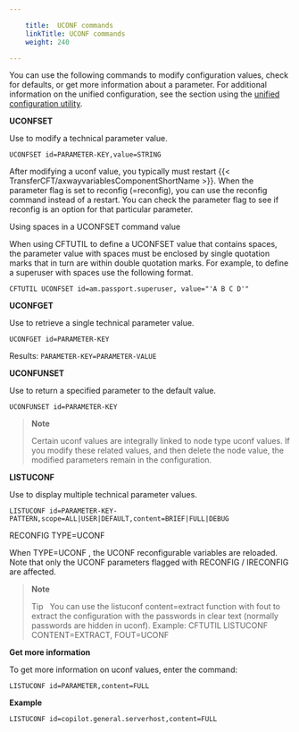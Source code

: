 ```yaml
---

    title:  UCONF commands
    linkTitle: UCONF commands
    weight: 240

---
```

You can use the following commands to modify configuration values, check for defaults, or get more information about a parameter. For additional information on the unified configuration, see the section using the [unified configuration utility](../).

**UCONFSET**

Use to modify a technical parameter value.

```
UCONFSET id=PARAMETER-KEY,value=STRING
```

After modifying a uconf value, you typically must restart {{< TransferCFT/axwayvariablesComponentShortName  >}}. When the parameter flag is set to reconfig (=reconfig), you can use the reconfig command instead of a restart. You can check the parameter flag to see if reconfig is an option for that particular parameter.

Using spaces in a UCONFSET command value

When using CFTUTIL to define a UCONFSET value that contains spaces, the parameter value with spaces must be enclosed by single quotation marks that in turn are within double quotation marks. For example, to define a superuser with spaces use the following format.

```
CFTUTIL UCONFSET id=am.passport.superuser, value="'A B C D'"
```

**UCONFGET**

Use to
retrieve a single technical parameter value.

```
UCONFGET id=PARAMETER-KEY
```

Results: <span class="code">`PARAMETER-KEY=PARAMETER-VALUE`</span>

**UCONFUNSET**

Use to
return a specified parameter to the default value.

```
UCONFUNSET id=PARAMETER-KEY
```

> **Note**
>
> Certain uconf values are integrally linked to node type uconf values. If you modify these related values, and then delete the node value, the modified parameters remain in the configuration.

**LISTUCONF**

Use to display multiple technical parameter values.

```
LISTUCONF id=PARAMETER-KEY-PATTERN,scope=ALL|USER|DEFAULT,content=BRIEF|FULL|DEBUG
```

RECONFIG TYPE=UCONF

When TYPE=UCONF , the UCONF reconfigurable variables are reloaded. Note that only the UCONF parameters flagged with RECONFIG / IRECONFIG are affected.

> **Note**
>
> Tip  
> You can use the listuconf content=extract function with fout to extract the configuration with the passwords in clear text (normally passwords are hidden in uconf). Example: CFTUTIL LISTUCONF CONTENT=EXTRACT, FOUT=UCONF

****Get more information****

To get more information on uconf values, enter the command:

```
LISTUCONF id=PARAMETER,content=FULL
```

****Example****

```
LISTUCONF id=copilot.general.serverhost,content=FULL
```
